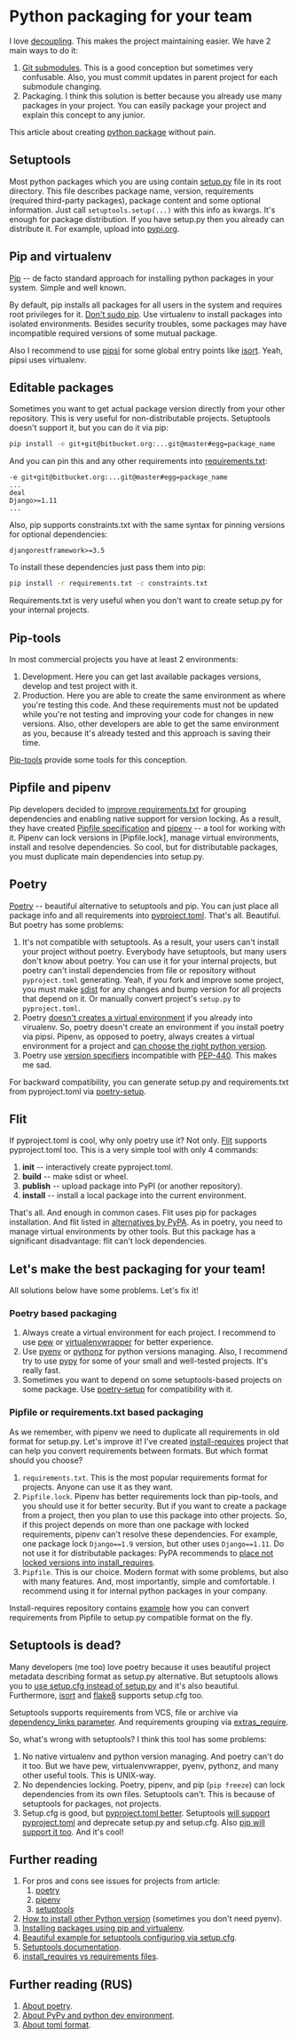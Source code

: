 # Python packaging for your team

I love [decoupling](https://en.wikipedia.org/wiki/Coupling_(computer_programming)). This makes the project maintaining easier. We have 2 main ways to do it:

1. [Git submodules](https://git-scm.com/book/en/v2/Git-Tools-Submodules). This is a good conception but sometimes very confusable. Also, you must commit updates in parent project for each submodule changing.
2. Packaging. I think this solution is better because you already use many packages in your project. You can easily package your project and explain this concept to any junior.

This article about creating [python package](https://packaging.python.org/) without pain.


## Setuptools

Most python packages which you are using contain [setup.py](https://packaging.python.org/tutorials/packaging-projects/#creating-setup-py) file in its root directory. This file describes package name, version, requirements (required third-party packages), package content and some optional information. Just call `setuptools.setup(...)` with this info as kwargs. It's enough for package distribution. If you have setup.py then you already can distribute it. For example, upload into [pypi.org](https://pypi.org/).


## Pip and virtualenv

[Pip](https://pip.pypa.io/en/stable/) -- de facto standard approach for installing python packages in your system. Simple and well known.

By default, pip installs all packages for all users in the system and requires root privileges for it. [Don't sudo pip](https://pages.charlesreid1.com/dont-sudo-pip/). Use virtualenv to install packages into isolated environments. Besides security troubles, some packages may have incompatible required versions of some mutual package.

Also I recommend to use [pipsi](https://github.com/mitsuhiko/pipsi) for some global entry points like [isort](https://github.com/timothycrosley/isort). Yeah, pipsi uses virtualenv.



## Editable packages

Sometimes you want to get actual package version directly from your other repository. This is very useful for non-distributable projects. Setuptools doesn't support it, but you can do it via pip:

```bash
pip install -e git+git@bitbucket.org:...git@master#egg=package_name
```

And you can pin this and any other requirements into [requirements.txt](https://caremad.io/posts/2013/07/setup-vs-requirement/):

```
-e git+git@bitbucket.org:...git@master#egg=package_name
...
deal
Django>=1.11
...
```

Also, pip supports constraints.txt with the same syntax for pinning versions for optional dependencies:

```
djangorestframework>=3.5
```

To install these dependencies just pass them into pip:

```bash
pip install -r requirements.txt -c constraints.txt
```

Requirements.txt is very useful when you don't want to create setup.py for your internal projects.


## Pip-tools

In most commercial projects you have at least 2 environments:

1. Development. Here you can get last available packages versions, develop and test project with it.
2. Production. Here you are able to create the same environment as where you're testing this code. And these requirements must not be updated while you're not testing and improving your code for changes in new versions. Also, other developers are able to get the same environment as you, because it's already tested and this approach is saving their time.

[Pip-tools](https://github.com/jazzband/pip-tools) provide some tools for this conception.


## Pipfile and pipenv

Pip developers decided to [improve requirements.txt](https://github.com/pypa/pip/issues/1795) for grouping dependencies and enabling native support for version locking. As a result, they have created [Pipfile specification](https://github.com/pypa/pipfile) and [pipenv](https://docs.pipenv.org/) -- a tool for working with it. Pipenv can lock versions in [Pipfile.lock], manage virtual environments, install and resolve dependencies. So cool, but for distributable packages, you must duplicate main dependencies into setup.py.


## Poetry

[Poetry](https://github.com/sdispater/poetry) -- beautiful alternative to setuptools and pip. You can just place all package info and all requirements into [pyproject.toml](https://poetry.eustace.io/docs/pyproject/). That's all. Beautiful. But poetry has some problems:

1. It's not compatible with setuptools. As a result, your users can't install your project without poetry. Everybody have setuptools, but many users don't know about poetry. You can use it for your internal projects, but poetry can't install dependencies from file or repository without `pyproject.toml` generating. Yeah, if you fork and improve some project, you must make [sdist](https://docs.python.org/3/distutils/sourcedist.html) for any changes and bump version for all projects that depend on it. Or manually convert project's `setup.py` to `pyproject.toml`.
2. Poetry [doesn't creates a virtual environment](https://poetry.eustace.io/docs/basic-usage/#poetry-and-virtualenvs) if you already into virualenv. So, poetry doesn't create an environment if you install poetry via pipsi. Pipenv, as opposed to poetry, always creates a virtual environment for a project and [can choose the right python version](https://docs.pipenv.org/advanced/#automatic-python-installation).
3. Poetry use [version specifiers](https://poetry.eustace.io/docs/versions/#version-constraints) incompatible with [PEP-440](https://www.python.org/dev/peps/pep-0440/#version-specifiers). This makes me sad.

For backward compatibility, you can generate setup.py and requirements.txt from pyproject.toml via [poetry-setup](https://github.com/orsinium/poetry-setup).


## Flit

If pyproject.toml is cool, why only poetry use it? Not only. [Flit](https://github.com/takluyver/flit) supports pyproject.toml too. This is a very simple tool with only 4 commands:

1. **init** -- interactively create pyproject.toml.
2. **build** -- make sdist or wheel.
3. **publish** -- upload package into PyPI (or another repository).
4. **install** -- install a local package into the current environment.

That's all. And enough in common cases. Flit uses pip for packages installation. And flit listed in [alternatives by PyPA](https://packaging.python.org/key_projects/?#flit). As in poetry, you need to manage virtual environments by other tools. But this package has a significant disadvantage: flit can't lock dependencies.


## Let's make the best packaging for your team!

All solutions below have some problems. Let's fix it!


### Poetry based packaging

1. Always create a virtual environment for each project. I recommend to use [pew](https://github.com/berdario/pew) or [virtualenvwrapper](https://virtualenvwrapper.readthedocs.io/en/latest/) for better experience.
2. Use [pyenv](https://github.com/pyenv/pyenv) or [pythonz](https://github.com/saghul/pythonz) for python versions managing. Also, I recommend try to use [pypy](https://pypy.org/) for some of your small and well-tested projects. It's really fast.
3. Sometimes you want to depend on some setuptools-based projects on some package. Use [poetry-setup](https://github.com/orsinium/poetry-setup) for compatibility with it.


### Pipfile or requirements.txt based packaging

As we remember, with pipenv we need to duplicate all requirements in old format for setup.py. Let's improve it! I've created [install-requires](https://github.com/orsinium/install-requires) project that can help you convert requirements between formats. But which format should you choose?

1. `requirements.txt`. This is the most popular requirements format for projects. Anyone can use it as they want.
2. `Pipfile.lock`. Pipenv has better requirements lock than pip-tools, and you should use it for better security. But if you want to create a package from a project, then you plan to use this package into other projects. So, if this project depends on more than one package with locked requirements, pipenv can't resolve these dependencies. For example, one package lock `Django==1.9` version, but other uses `Django==1.11`. Do not use it for distributable packages: PyPA recommends to [place not locked versions into install_requires](https://packaging.python.org/discussions/install-requires-vs-requirements/).
3. `Pipfile`. This is our choice. Modern format with some problems, but also with many features. And, most importantly, simple and comfortable. I recommend using it for internal python packages in your company.

Install-requires repository contains [example](https://github.com/orsinium/install-requires/blob/master/example/setup.py) how you can convert requirements from Pipfile to setup.py compatible format on the fly.


## Setuptools is dead?

Many developers (me too) love poetry because it uses beautiful project metadata describing format as setup.py alternative. But setuptools allows you to [use setup.cfg instead of setup.py](https://setuptools.readthedocs.io/en/latest/setuptools.html#configuring-setup-using-setup-cfg-files) and it's also beautiful. Furthermore, [isort](https://github.com/timothycrosley/isort) and [flake8](http://flake8.pycqa.org/en/latest/) supports setup.cfg too.

Setuptools supports requirements from VCS, file or archive via [dependency_links parameter](https://setuptools.readthedocs.io/en/latest/setuptools.html#dependencies-that-aren-t-in-pypi). And requirements grouping via [extras_require](https://setuptools.readthedocs.io/en/latest/setuptools.html#declaring-extras-optional-features-with-their-own-dependencies).

So, what's wrong with setuptools? I think this tool has some problems:

1. No native virtualenv and python version managing. And poetry can't do it too. But we have pew, virtualenvwrapper, pyenv, pythonz, and many other useful tools. This is UNIX-way.
2. No dependencies locking. Poetry, pipenv, and pip (`pip freeze`) can lock dependencies from its own files. Setuptools can't. This is because of setuptools for packages, not projects.
3. Setup.cfg is good, but [pyproject.toml better](https://github.com/pypa/packaging-problems/issues/29#issuecomment-375845650). Setuptools [will support pyproject.toml](https://github.com/pypa/setuptools/issues/1160) and deprecate setup.py and setup.cfg. Also [pip will support it too](https://pip.pypa.io/en/stable/reference/pip/?highlight=pyproject.toml%20#build-system-interface). And it's cool!


## Further reading

1. For pros and cons see issues for projects from article:
    1. [poetry](https://github.com/sdispater/poetry/issues?q=is%3Aopen+is%3Aissue+label%3Aenhancement)
    1. [pipenv](https://github.com/pypa/pipenv/issues?q=is%3Aopen+is%3Aissue+label%3Aenhancement)
    1. [setuptools](https://github.com/pypa/setuptools/issues?q=is%3Aopen+is%3Aissue+label%3Aenhancement)
1. [How to install other Python version](https://realpython.com/installing-python/) (sometimes you don't need pyenv).
1. [Installing packages using pip and virtualenv](https://packaging.python.org/guides/installing-using-pip-and-virtualenv/).
1. [Beautiful example for setuptools configuring via setup.cfg](https://github.com/4383/sampleproject/blob/c503301e4b381790e5a9125c3dd636921052e8e1/setup.cfg).
1. [Setuptools documentation](https://setuptools.readthedocs.io/en/latest/setuptools.html).
1. [install_requires vs requirements files](https://packaging.python.org/discussions/install-requires-vs-requirements/).


## Further reading (RUS)

1. [About poetry](https://t.me/itgram_channel/152).
1. [About PyPy and python dev environment](https://t.me/itgram_channel/97).
1. [About toml format](https://t.me/itgram_channel/113).
